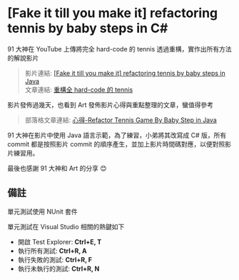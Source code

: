 # [Fake it till you make it] refactoring tennis by baby steps in C#

91 大神在 YouTube 上傳將完全 hard-code 的 tennis 透過重構，實作出所有方法的解說影片

> 影片連結: [[Fake it till you make it] refactoring tennis by baby steps in Java](https://www.youtube.com/embed/d70T_lqxBmY)  
> 文章連結: [重構全 hard-code 的 tennis](https://tdd.best/code-4-fun/fake-it-till-you-make-it/)

影片發佈過幾天，也看到 Art 發佈影片心得與重點整理的文章，蠻值得參考
> 部落格文章連結: [心得-Refactor Tennis Game By Baby Step in Java](https://partypeopleland.github.io/artblog/2021/02/05/%E5%BF%83%E5%BE%97-Refactor-Tennis-Game-By-Baby-Step-in-Java/)

91 大神在影片中使用 Java 語言示範，為了練習，小弟將其改寫成 C# 版，所有 commit 都是按照影片 commit 的順序產生，並加上影片時間碼對應，以便對照影片練習用。

最後也感謝 91 大神和 Art 的分享 :blush:

## 備註

單元測試使用 NUnit 套件

單元測試在 Visual Studio 相關的熱鍵如下

- 開啟 Test Explorer: **Ctrl+E, T**
- 執行所有測試: **Ctrl+R, A**
- 執行失敗的測試: **Ctrl+R, F**
- 執行未執行的測試: **Ctrl+R, N**
